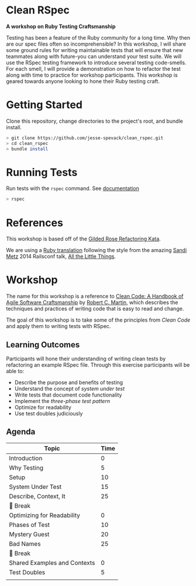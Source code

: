 # Clean RSpec
**A workshop on Ruby Testing Craftsmanship**

Testing has been a feature of the Ruby community for a long time. Why then are our spec files often so incomprehensible? In this workshop, I will share some ground rules for writing maintainable tests that will ensure that new teammates along with future-you can understand your test suite. We will use the RSpec testing framework to introduce several testing code-smells. For each smell, I will provide a demonstration on how to refactor the test along with time to practice for workshop participants. This workshop is geared towards anyone looking to hone their Ruby testing craft.

# Getting Started

Clone this repository, change directories to the project's root, and bundle install.

```bash
> git clone https://github.com/jesse-spevack/clean_rspec.git
> cd clean_rspec
> bundle install
```

# Running Tests

Run tests with the `rspec` command. See [documentation](https://relishapp.com/rspec)

```bash
> rspec
```

# References

This workshop is based off of the [Gilded Rose Refactoring Kata](https://github.com/NotMyself/GildedRose).

We are using a [Ruby translation](https://github.com/clayhill/Gilded-Rose-Refactoring-Kata) following the style from the amazing [Sandi Metz](https://sandimetz.com/) 2014 Railsconf talk, [All the Little Things](https://youtu.be/8bZh5LMaSmE).

# Workshop

The name for this workshop is a reference to [Clean Code: A Handbook of Agile Software Craftsmanship](https://www.goodreads.com/book/show/3735293-clean-code) by [Robert C. Martin](https://twitter.com/unclebobmartin), which describes the techniques and practices of writing code that is easy to read and change.

The goal of this workshop is to take some of the principles from *Clean Code* and apply them to writing tests with RSpec.
## Learning Outcomes
Participants will hone their understanding of writing clean tests by refactoring an example RSpec file. Through this exercise participants will be able to:

- Describe the purpose and benefits of testing
- Understand the concept of *system under test*
- Write tests that document code functionality
- Implement the *three-phase test pattern*
- Optimize for readability
- Use test doubles judiciously

## Agenda
| Topic                        | Time |
|------------------------------|------|
| Introduction                 | 0    |
| Why Testing                  | 5    |
| Setup                        | 10   |
| System Under Test            | 15   |
| Describe, Context, It        | 25   |
| 🍅 Break                       |      |
| Optimizing for Readability   | 0    |
| Phases of Test               | 10   |
| Mystery Guest                | 20   |
| Bad Names                    | 25   |
| 🍅 Break                       |      |
| Shared Examples and Contexts | 0    |
| Test Doubles                 | 5    |
|                              |      |